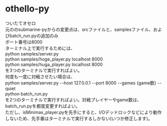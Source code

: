 # othello-py
ついたてオセロ \
元ののsubmarine-pyからの変更点は、srcファイルと、samplesファイル、およびbatch_run.pyの追加のみ\
ポート番号は8000\
ターミナル上で実行するためには、 \
python samples/server.py \
python samples/hoge_player.py localhost 8000 \
python samples/huga_player.py localhost 8000 \
を3つのターミナルで実行すればよい。 \
何度も一度に対戦させたい場合は、 \
python samples/server.py --host 127.0.0.1 --port 8000 --games {game数} --quiet \
python batch_run.py \
を2つのターミナルで実行すればよい。対戦プレイヤーやgame数は、batch_run.pyを都度変更すればよい。 \
ただし、isMinimax_player.pyを先手にすると、I/Oデッドロックなどにより動作しないため、先手番はターミナルで実行するしかない(いつか修正します)。
